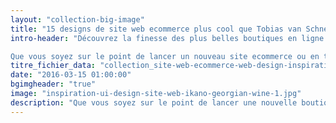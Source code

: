 ```yaml
---
layout: "collection-big-image"
title: "15 designs de site web ecommerce plus cool que Tobias van Schneider"
intro-header: "Découvrez la finesse des plus belles boutiques en ligne 2016. Un design attrayant joue un rôle clé dans le taux de conversion d'un site ecommerce. Une mise en scène réussie peut avoir une grande conséquence sur la valeur perçue des produits et sur le sentiment de confiance qu'ils donnent aux visiteurs.

Que vous soyez sur le point de lancer un nouveau site ecommerce ou en train de refondre une fiche produit, la liste suivante devrait vous donner l'inspiration nécessaire pour votre prochain projet. Enjoy!"
titre_fichier_data: "collection_site-web-ecommerce-web-design-inspiration-1"
date: "2016-03-15 01:00:00"
bgimgheader: "true"
image: "inspiration-ui-design-site-web-ikano-georgian-wine-1.jpg"
description: "Que vous soyez sur le point de lancer une nouvelle boutique en ligne ou en train de refondre votre site ecommerce actuel, la liste suivante devrait vous donner l'inspiration nécessaire pour votre prochain projet."
---
```

